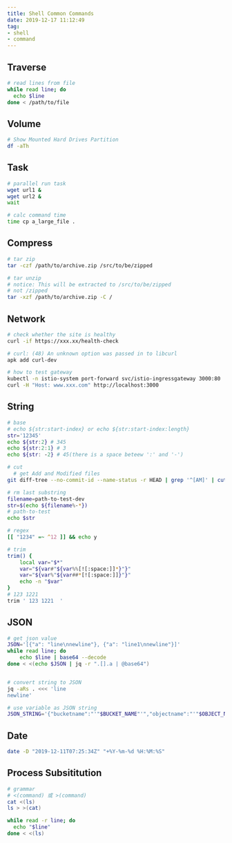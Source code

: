 ```yaml
---
title: Shell Common Commands
date: 2019-12-17 11:12:49
tag:
- shell
- command
---
```


## Traverse
```bash
# read lines from file
while read line; do
  echo $line
done < /path/to/file
```

## Volume

```bash
# Show Mounted Hard Drives Partition
df -aTh
```

## Task

```bash
# parallel run task
wget url1 &
wget url2 &
wait
```

```bash
# calc command time
time cp a_large_file .
```

## Compress

```bash
# tar zip
tar -czf /path/to/archive.zip /src/to/be/zipped

# tar unzip
# notice: This will be extracted to /src/to/be/zipped
# not /zipped
tar -xzf /path/to/archive.zip -C /
```

## Network

```bash
# check whether the site is healthy
curl -if https://xxx.xx/health-check

# curl: (48) An unknown option was passed in to libcurl
apk add curl-dev

# how to test gateway
kubectl -n istio-system port-forward svc/istio-ingressgateway 3000:80
curl -H "Host: www.xxx.com" http://localhost:3000
```

## String

```bash
# base
# echo ${str:start-index} or echo ${str:start-index:length}
str='12345'
echo ${str:2} # 345
echo ${str:2:1} # 3
echo ${str: -2} # 45(there is a space beteew ':' and '-')

# cut
  # get Add and Modified files
git diff-tree --no-commit-id --name-status -r HEAD | grep '^[AM]' | cut -f 2

# rm last substring
filename=path-to-test-dev
str=$(echo ${filename%-*})
# path-to-test
echo $str

# regex
[[ "1234" =~ ^12 ]] && echo y

# trim
trim() {
    local var="$*"
    var="${var#"${var%%[![:space:]]*}"}"
    var="${var%"${var##*[![:space:]]}"}"
    echo -n "$var"
}
# 123 1221
trim ' 123 1221  '
```

## JSON

```bash
# get json value
JSON='[{"a": "line\nnewline"}, {"a": "line1\nnewline"}]'
while read line; do
	echo $line | base64 --decode
done < <(echo $JSON | jq -r ".[].a | @base64")


# convert string to JSON
jq -aRs . <<< 'line
newline'

# use variable as JSON string
JSON_STRING='{"bucketname":"'"$BUCKET_NAME"'","objectname":"'"$OBJECT_NAME"'","targetlocation":"'"$TARGET_LOCATION"'"}'
```

## Date

```bash
date -D "2019-12-11T07:25:34Z" "+%Y-%m-%d %H:%M:%S"
```

## Process Subsititution

```bash
# grammar
# <(command) 或 >(command)
cat <(ls)
ls > >(cat)

while read -r line; do
  echo "$line"
done < <(ls)
```
<!--stackedit_data:
eyJoaXN0b3J5IjpbOTgyMzg5NjY5LC0xOTc4NjA0OTg3LDU3MD
g0MTk5NCwtMjQ2ODA2MDgwLC0yMTU3MzYxNDUsODY2ODU4NTUw
LDE3MjE4MDE5NjIsLTExNjk5NjEzOTAsLTEwNDY5MTMzMzksLT
gzMTYwNDI3MSwxOTY2OTcwNTk1LC0xMzM4OTk4NzA1LC0xOTI2
OTAzMzY4LC0zMzYwNzEyLDIxMjYyNTAzNzcsMzU5MjgzOTAzXX
0=
-->